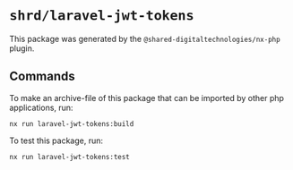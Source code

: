 # `shrd/laravel-jwt-tokens`

This package was generated by the `@shared-digitaltechnologies/nx-php` plugin.

## Commands

To make an archive-file of this package that can be imported by other php applications, run:

```{shell}
nx run laravel-jwt-tokens:build
```

To test this package, run:

```{shell}
nx run laravel-jwt-tokens:test
```
